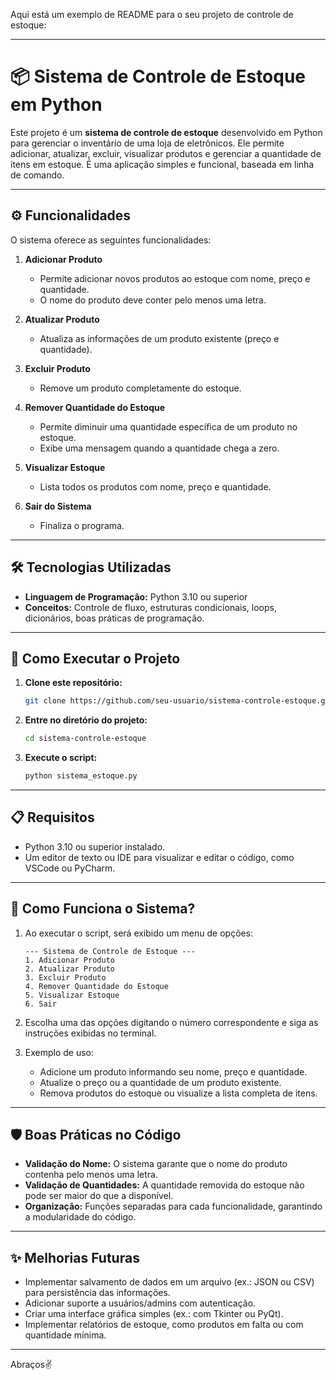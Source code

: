Aqui está um exemplo de README para o seu projeto de controle de estoque:

---

# 📦 Sistema de Controle de Estoque em Python

Este projeto é um **sistema de controle de estoque** desenvolvido em Python para gerenciar o inventário de uma loja de eletrônicos. Ele permite adicionar, atualizar, excluir, visualizar produtos e gerenciar a quantidade de itens em estoque. É uma aplicação simples e funcional, baseada em linha de comando.

---

## ⚙️ Funcionalidades

O sistema oferece as seguintes funcionalidades:

1. **Adicionar Produto**  
   - Permite adicionar novos produtos ao estoque com nome, preço e quantidade.  
   - O nome do produto deve conter pelo menos uma letra.

2. **Atualizar Produto**  
   - Atualiza as informações de um produto existente (preço e quantidade).

3. **Excluir Produto**  
   - Remove um produto completamente do estoque.

4. **Remover Quantidade do Estoque**  
   - Permite diminuir uma quantidade específica de um produto no estoque.  
   - Exibe uma mensagem quando a quantidade chega a zero.

5. **Visualizar Estoque**  
   - Lista todos os produtos com nome, preço e quantidade.

6. **Sair do Sistema**  
   - Finaliza o programa.

---

## 🛠️ Tecnologias Utilizadas

- **Linguagem de Programação:** Python 3.10 ou superior
- **Conceitos:** Controle de fluxo, estruturas condicionais, loops, dicionários, boas práticas de programação.

---

## 🚀 Como Executar o Projeto

1. **Clone este repositório:**
   ```bash
   git clone https://github.com/seu-usuario/sistema-controle-estoque.git
   ```
2. **Entre no diretório do projeto:**
   ```bash
   cd sistema-controle-estoque
   ```
3. **Execute o script:**
   ```bash
   python sistema_estoque.py
   ```

---

## 📋 Requisitos

- Python 3.10 ou superior instalado.
- Um editor de texto ou IDE para visualizar e editar o código, como VSCode ou PyCharm.

---

## 📖 Como Funciona o Sistema?

1. Ao executar o script, será exibido um menu de opções:  
   ```
   --- Sistema de Controle de Estoque ---
   1. Adicionar Produto
   2. Atualizar Produto
   3. Excluir Produto
   4. Remover Quantidade do Estoque
   5. Visualizar Estoque
   6. Sair
   ```

2. Escolha uma das opções digitando o número correspondente e siga as instruções exibidas no terminal.

3. Exemplo de uso:
   - Adicione um produto informando seu nome, preço e quantidade.
   - Atualize o preço ou a quantidade de um produto existente.
   - Remova produtos do estoque ou visualize a lista completa de itens.

---

## 🛡️ Boas Práticas no Código

- **Validação do Nome:** O sistema garante que o nome do produto contenha pelo menos uma letra.  
- **Validação de Quantidades:** A quantidade removida do estoque não pode ser maior do que a disponível.  
- **Organização:** Funções separadas para cada funcionalidade, garantindo a modularidade do código.  

---

## ✨ Melhorias Futuras

- Implementar salvamento de dados em um arquivo (ex.: JSON ou CSV) para persistência das informações.
- Adicionar suporte a usuários/admins com autenticação.
- Criar uma interface gráfica simples (ex.: com Tkinter ou PyQt).
- Implementar relatórios de estoque, como produtos em falta ou com quantidade mínima.

---
Abraços✌️
